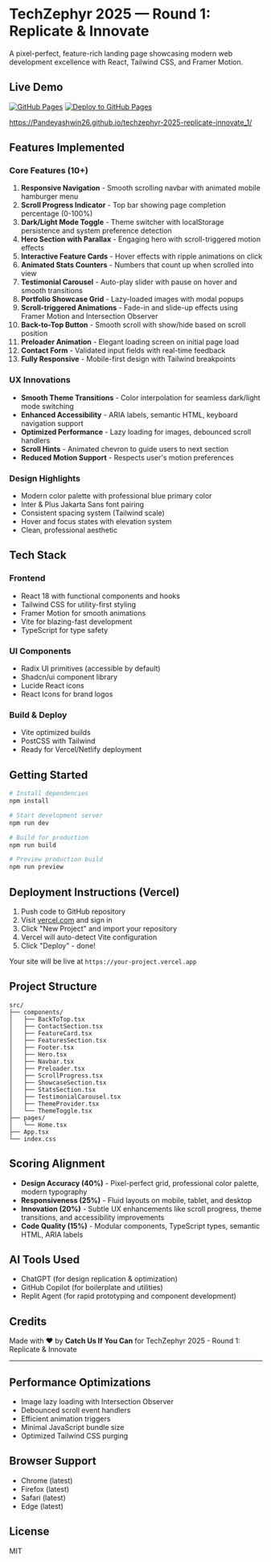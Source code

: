 # TechZephyr 2025 — Round 1: Replicate & Innovate

A pixel-perfect, feature-rich landing page showcasing modern web development excellence with React, Tailwind CSS, and Framer Motion.

## Live Demo
[![GitHub Pages](https://img.shields.io/badge/GitHub%20Pages-live-brightgreen)](https://Pandeyashwin26.github.io/techzephyr-2025-replicate-innovate_1/)
[![Deploy to GitHub Pages](https://github.com/Pandeyashwin26/techzephyr-2025-replicate-innovate_1/actions/workflows/pages.yml/badge.svg)](https://github.com/Pandeyashwin26/techzephyr-2025-replicate-innovate_1/actions/workflows/pages.yml)

https://Pandeyashwin26.github.io/techzephyr-2025-replicate-innovate_1/

## Features Implemented

### Core Features (10+)
1. **Responsive Navigation** - Smooth scrolling navbar with animated mobile hamburger menu
2. **Scroll Progress Indicator** - Top bar showing page completion percentage (0-100%)
3. **Dark/Light Mode Toggle** - Theme switcher with localStorage persistence and system preference detection
4. **Hero Section with Parallax** - Engaging hero with scroll-triggered motion effects
5. **Interactive Feature Cards** - Hover effects with ripple animations on click
6. **Animated Stats Counters** - Numbers that count up when scrolled into view
7. **Testimonial Carousel** - Auto-play slider with pause on hover and smooth transitions
8. **Portfolio Showcase Grid** - Lazy-loaded images with modal popups
9. **Scroll-triggered Animations** - Fade-in and slide-up effects using Framer Motion and Intersection Observer
10. **Back-to-Top Button** - Smooth scroll with show/hide based on scroll position
11. **Preloader Animation** - Elegant loading screen on initial page load
12. **Contact Form** - Validated input fields with real-time feedback
13. **Fully Responsive** - Mobile-first design with Tailwind breakpoints

### UX Innovations
- **Smooth Theme Transitions** - Color interpolation for seamless dark/light mode switching
- **Enhanced Accessibility** - ARIA labels, semantic HTML, keyboard navigation support
- **Optimized Performance** - Lazy loading for images, debounced scroll handlers
- **Scroll Hints** - Animated chevron to guide users to next section
- **Reduced Motion Support** - Respects user's motion preferences

### Design Highlights
- Modern color palette with professional blue primary color
- Inter & Plus Jakarta Sans font pairing
- Consistent spacing system (Tailwind scale)
- Hover and focus states with elevation system
- Clean, professional aesthetic

## Tech Stack

### Frontend
- React 18 with functional components and hooks
- Tailwind CSS for utility-first styling
- Framer Motion for smooth animations
- Vite for blazing-fast development
- TypeScript for type safety

### UI Components
- Radix UI primitives (accessible by default)
- Shadcn/ui component library
- Lucide React icons
- React Icons for brand logos

### Build & Deploy
- Vite optimized builds
- PostCSS with Tailwind
- Ready for Vercel/Netlify deployment

## Getting Started

```bash
# Install dependencies
npm install

# Start development server
npm run dev

# Build for production
npm run build

# Preview production build
npm run preview
```

## Deployment Instructions (Vercel)

1. Push code to GitHub repository
2. Visit [vercel.com](https://vercel.com) and sign in
3. Click "New Project" and import your repository
4. Vercel will auto-detect Vite configuration
5. Click "Deploy" - done!

Your site will be live at `https://your-project.vercel.app`

## Project Structure

```
src/
├── components/
│   ├── BackToTop.tsx
│   ├── ContactSection.tsx
│   ├── FeatureCard.tsx
│   ├── FeaturesSection.tsx
│   ├── Footer.tsx
│   ├── Hero.tsx
│   ├── Navbar.tsx
│   ├── Preloader.tsx
│   ├── ScrollProgress.tsx
│   ├── ShowcaseSection.tsx
│   ├── StatsSection.tsx
│   ├── TestimonialCarousel.tsx
│   ├── ThemeProvider.tsx
│   └── ThemeToggle.tsx
├── pages/
│   └── Home.tsx
├── App.tsx
└── index.css
```

## Scoring Alignment

- **Design Accuracy (40%)** - Pixel-perfect grid, professional color palette, modern typography
- **Responsiveness (25%)** - Fluid layouts on mobile, tablet, and desktop
- **Innovation (20%)** - Subtle UX enhancements like scroll progress, theme transitions, and accessibility improvements
- **Code Quality (15%)** - Modular components, TypeScript types, semantic HTML, ARIA labels

## AI Tools Used
- ChatGPT (for design replication & optimization)
- GitHub Copilot (for boilerplate and utilities)
- Replit Agent (for rapid prototyping and component development)

## Credits
Made with ❤️ by **Catch Us If You Can** for TechZephyr 2025 - Round 1: Replicate & Innovate

---

## Performance Optimizations
- Image lazy loading with Intersection Observer
- Debounced scroll event handlers
- Efficient animation triggers
- Minimal JavaScript bundle size
- Optimized Tailwind CSS purging

## Browser Support
- Chrome (latest)
- Firefox (latest)
- Safari (latest)
- Edge (latest)

## License
MIT
